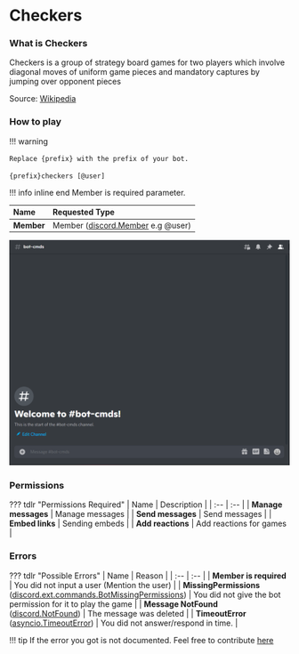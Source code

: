 # Checkers

### What is Checkers

Checkers is a group of strategy board games for two players which involve diagonal moves of uniform game pieces and mandatory captures by jumping over opponent pieces

Source: [Wikipedia](https://en.wikipedia.org/wiki/Checkers)

### How to play

!!! warning

    Replace {prefix} with the prefix of your bot.

`{prefix}checkers [@user]`

!!! info  inline end
    Member is required parameter.

| Name | Requested Type |
| :-- | :-- |
| **Member** | Member ([discord.Member](https://discordpy.readthedocs.io/en/latest/api.html?highlight=member#discord.Member) e.g @user) |

![Sample](../src/screenshots/checkers.gif)

### Permissions

??? tdlr "Permissions Required"
    | Name | Description |
    | :-- | :-- |
    | **Manage messages** | Manage messages |
    | **Send messages** | Send messages |
    | **Embed links** | Sending embeds |
    | **Add reactions** | Add reactions for games |

### Errors

??? tdlr "Possible Errors"
    | Name | Reason |
    | :-- | :-- |
    | **Member is required** | You did not input a user (Mention the user) |
    | **MissingPermissions** ([discord.ext.commands.BotMissingPermissions](https://discordpy.readthedocs.io/en/latest/ext/commands/api.html?highlight=missing#discord.ext.commands.BotMissingPermissions)) | You did not give the bot permission for it to play the game |
    | **Message NotFound** ([discord.NotFound](https://discordpy.readthedocs.io/en/latest/api.html?highlight=notfound#discord.NotFound)) | The message was deleted |
    | **TimeoutError** ([asyncio.TimeoutError](https://docs.python.org/3/library/asyncio-exceptions.html?highlight=timeouterror#asyncio.TimeoutError)) | You did not answer/respond in time. |

!!! tip
    If the error you got is not documented. Feel free to contribute [here](https://github.com/andrewthederp/Disgames/docs/mixins/checkers.md)
